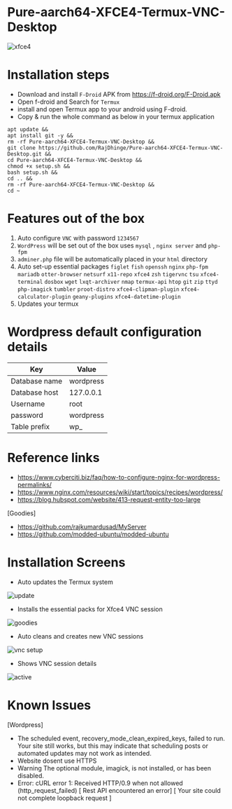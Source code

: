 # Pure-aarch64-XFCE4-Termux-VNC-Desktop

![xfce4](https://user-images.githubusercontent.com/22621881/141480063-3f9cf31e-814f-4a54-8996-fb67d322b324.png)

# Installation steps
* Download and install `F-Droid` APK from https://f-droid.org/F-Droid.apk
* Open f-droid and Search for `Termux`
* install and open Termux app to your android using F-droid.
* Copy & run the whole command as below in your termux application

```
apt update && 
apt install git -y && 
rm -rf Pure-aarch64-XFCE4-Termux-VNC-Desktop &&
git clone https://github.com/RajDhinge/Pure-aarch64-XFCE4-Termux-VNC-Desktop.git && 
cd Pure-aarch64-XFCE4-Termux-VNC-Desktop && 
chmod +x setup.sh && 
bash setup.sh &&
cd .. &&
rm -rf Pure-aarch64-XFCE4-Termux-VNC-Desktop &&
cd ~
```

# Features out of the box

1. Auto configure `VNC` with password `1234567`
2. `WordPress` will be set out of the box uses `mysql` , `nginx server` and `php-fpm`
3. `adminer.php` file will be automatically placed in your `html` directory
4. Auto set-up essential packages
    `figlet`
    `fish`
    `openssh` 
    `nginx` 
    `php-fpm` 
    `mariadb` 
    `otter-browser`
    `netsurf`
    `x11-repo` 
    `xfce4` 
    `zsh` 
    `tigervnc` 
    `tsu` 
    `xfce4-terminal` 
    `dosbox` 
    `wget` 
    `lxqt-archiver` 
    `nmap` 
    `termux-api` 
    `htop` 
    `git` 
    `zip` 
    `ttyd`
    `php-imagick`
    `tumbler`
    `proot-distro`
    `xfce4-clipman-plugin`
    `xfce4-calculator-plugin`
    `geany-plugins`
    `xfce4-datetime-plugin`
5. Updates your termux

# Wordpress default configuration details

| Key               |     Value     |
|-------------------|---------------|
| Database name     | wordpress     |
| Database host     | 127.0.0.1     |
| Username          | root          |
| password          | wordpress     |
| Table prefix      | wp_           |


# Reference links

* https://www.cyberciti.biz/faq/how-to-configure-nginx-for-wordpress-permalinks/
* https://www.nginx.com/resources/wiki/start/topics/recipes/wordpress/
* https://blog.hubspot.com/website/413-request-entity-too-large

[Goodies]

* https://github.com/rajkumardusad/MyServer
* https://github.com/modded-ubuntu/modded-ubuntu

# Installation Screens

* Auto updates the Termux system

![update](https://user-images.githubusercontent.com/22621881/141097338-f5e44225-7a86-42d6-8e62-d08a5d646bfd.png)

* Installs the essential packs for Xfce4 VNC session

![goodies](https://user-images.githubusercontent.com/22621881/141097310-4bc727ed-a3a0-41ad-8ae5-308687f433fb.png)

* Auto cleans and creates new VNC sessions

![vnc setup](https://user-images.githubusercontent.com/22621881/141097352-50d5d85a-4643-47fa-88e8-c5c84ddbcd72.png)

* Shows VNC session details 

![active](https://user-images.githubusercontent.com/22621881/141125051-a3d9481c-dc36-423c-b867-a99274b97e64.png)


# Known Issues

[Wordpress]

* The scheduled event, recovery_mode_clean_expired_keys, failed to run. Your site still works, but this may indicate that scheduling posts or automated updates may not work as intended.
* Website dosent use HTTPS
* Warning The optional module, imagick, is not installed, or has been disabled.
* Error: cURL error 1: Received HTTP/0.9 when not allowed (http_request_failed)
  [ Rest API encountered an error]
  [ Your site could not complete loopback request ]
